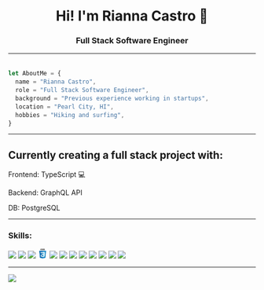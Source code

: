 

<h1 align="center">Hi! I'm Rianna Castro 👋</h1>
<h3 align="center"><b>Full Stack Software Engineer</b></h3>

---


```js

let AboutMe = {
  name = "Rianna Castro",
  role = "Full Stack Software Engineer",
  background = "Previous experience working in startups",
  location = "Pearl City, HI",
  hobbies = "Hiking and surfing",
}
```

---

## Currently creating a full stack project with:
 <p>Frontend: TypeScript 💻</p>
 <p>Backend: GraphQL API</p>
 <p>DB: PostgreSQL</p>

---

### Skills:
<code><img width="4%" src="https://www.vectorlogo.zone/logos/reactjs/reactjs-icon.svg"></code>
<code><img width="4%" src="https://www.vectorlogo.zone/logos/ruby-lang/ruby-lang-icon.svg"></code>
<code><img width="4%" src="https://www.vectorlogo.zone/logos/w3_html5/w3_html5-icon.svg"></code>
<code><img width="4%" src="https://raw.githubusercontent.com/devicons/devicon/master/icons/css3/css3-original-wordmark.svg"></code>
<code><img width="4%" src="https://www.vectorlogo.zone/logos/visualstudio_code/visualstudio_code-icon.svg"></code>
<code><img width="4%" src="https://www.vectorlogo.zone/logos/github/github-tile.svg"></code>
<code><img width="4%" src="https://www.vectorlogo.zone/logos/postgresql/postgresql-icon.svg"></code>
<code><img width="4%" src="https://www.vectorlogo.zone/logos/npmjs/npmjs-tile.svg"></code>
<code><img width="4%" src="https://www.vectorlogo.zone/logos/graphql/graphql-ar21.svg"></code>
<code><img width="4%" src="https://www.vectorlogo.zone/logos/apollographql/apollographql-ar21.svg"></code>
<code><img width="4%" src="https://www.vectorlogo.zone/logos/nodejs/nodejs-horizontal.svg"></code>
<code><img width="4%" src="https://www.vectorlogo.zone/logos/tailwindcss/tailwindcss-ar21.svg"></code>

---

![](https://komarev.com/ghpvc/?username=riannacastro&style=flat-square)


<!--
**riannacastro/riannacastro** is a ✨ _special_ ✨ repository because its `README.md` (this file) appears on your GitHub profile.

Here are some ideas to get you started:

- 🔭 I’m currently working on ...
- 🌱 I’m currently learning ...
- 👯 I’m looking to collaborate on ...
- 🤔 I’m looking for help with ...
- 💬 Ask me about ...
- 📫 How to reach me: ...
- 😄 Pronouns: ...
- ⚡ Fun fact: ...
-->
